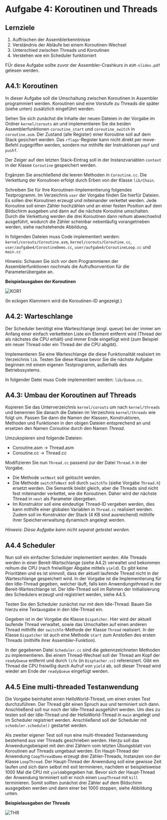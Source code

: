 # Aufgabe 4: Koroutinen und Threads

## Lernziele
1. Auffrischen der Assemblerkenntnisse
2. Verständnis der Abläufe bei einem Koroutinen-Wechsel
3. Unterschied zwischen Threads und Koroutinen
3. Verstehen wie ein Scheduler funktioniert

FÜr diese Aufgabe sollte zuvor der Assembler-Crashkurs in `ASM-slides.pdf` gelesen werden. 

## A4.1: Koroutinen
In dieser Aufgabe soll die Umschaltung zwischen Koroutinen in Assembler programmiert werden. Koroutinen sind eine Vorstufe zu Threads die später (siehe unten) zusätzlich eingeführt werden. 

Sehen Sie sich zunächst die Inhalte der neuen Dateien in der Vorgabe im Ordner `kernel/corouts` an und implementieren Sie die beiden Assemblerfunktionen `coroutine_start` und `coroutine_switch` in `coroutine.asm`. Der Zustand (alle Register) einer Koroutine soll auf dem Stack gesichert werden. Das `rflags`-Register kann nicht direkt per move-Befehl zugegriffen werden, sondern nur mithilfe der Instruktionen `popf` und `pushf`. 

Der Zeiger auf den letzten Stack-Eintrag soll in der Instanzvariablen `context` in der Klasse `Coroutine` gespeichert werden.

Ergänzen Sie anschließend die leeren Methoden in `Coroutine.cc`. Die Verkettung der Koroutinen erfolgt durch Erben von der Klasse `lib/Chain`.

Schreiben Sie für Ihre Koroutinen-Implementierung folgendes Testprogramm. Im Verzeichnis
`user` der Vorgabe finden Sie hierfür Dateien. Es sollen drei Koroutinen erzeugt und miteinander
verkettet werden. Jede Koroutine soll einen Zähler hochzählen und an einer festen Position auf dem Bildschirm ausgeben und dann auf die nächste Koroutine umschalten. Durch die Verkettung werden die drei Koroutinen dann reihum abwechselnd ausgeführt, wodurch die Zähler scheinbar nebenläufig vorangetrieben werden, siehe nachstehende Abbildung.

In folgenden Dateien muss Code implementiert werden: `kernel/corouts/Coroutine.asm`, `kernel/corouts/Coroutine.cc`, `user/aufgabe4/CoroutineDemo.cc`, `user/aufgabe4/CoroutineLoop.cc` und `main.cc`

Hinweis: Schauen Sie sich vor dem Programmieren der Assemblerfunktionen nochmals die Aufrufkonvention für die Parameterübergabe an.


**Beispielausgaben der Koroutinen**

![KOR1](https://github.com/hhu-bsinfo/hhuTOSc/blob/aufgabe-4/img/corouts.jpg)

(In eckigen Klammern wird die Koroutinen-ID angezeigt.)


## A4.2: Warteschlange
Der Scheduler benötigt eine Warteschlange (engl. queue) bei der immer am Anfang einer einfach verketteten Liste ein Element entfernt wird (Thread der als nächstes die CPU erhält) und immer Ende eingefügt wird (zum Beispiel ein neuer Thread oder ein Thread der die CPU abgibt).

Implementieren Sie eine Warteschlange die diese Funktionalität realisiert im Verzeichnis `lib`. Testen Sie diese Klasse bevor Sie die nächste Aufgabe beginnen mit einem eigenen Testprogramm, außerhalb des Betriebssystems.

In folgender Datei muss Code implementiert werden: `lib/Queue.cc`.


## A4.3: Umbau der Koroutinen auf Threads
Kopieren Sie das Unterverzeichnis `kernel/corouts` um nach `kernel/threads` und benennen Sie danach die Dateien im Verzeichnis `kernel/threads` wie folgt um. Passen Sie dann die Namen der Klassen, Konstruktoren, Methoden und Funktionen in den obigen Dateien entsprechend an und ersetzen den Namen *Coroutine* durch den Namen *Thread*.

Umzukopieren sind folgende Dateien:
- Coroutine.asm -> Thread.asm 
- Coroutine.cc  -> Thread.cc

Modifizieren Sie nun `Thread.cc` passend zur der Datei `Thread.h` in der Vorgabe. 
- Die Methode `setNext` soll gelöscht werden.
- Die Methode `switchToNext` soll durch `switchTo` (siehe Vorgabe `Thread.h`) ersetzt werden. Die Semantik bleibt gleich, aber die Threads sind nicht fest miteinander verkettet, wie die Koroutinen. Daher wird der nächste Thread in `next` als Parameter übergeben.
- Im Konstruktor soll eine eindeutige Thread-ID vergeben werden, dies kann mithilfe einer globalen Variablen in `Thread.cc` realisiert werden. Zudem soll im Konstruktor der Stack (4 KB sind ausreichend) mithilfe ihrer Speicherverwaltung dynamisch angelegt werden.

*Hinweis: Diese Aufgabe kann nicht separat getestet werden.*


## A4.4 Scheduler
Nun soll ein einfacher Scheduler implementiert werden. Alle Threads werden in einer Bereit-Wartschlange (siehe A4.2) verwaltet und bekommen reihum die CPU (nach freiwilliger Abgabe mittels `yield`). Es gibt keine Prioritäten und es ist sinnvoll, dass der aktuell laufende Thread nicht in der Warteschlange gespeichert wird. In der Vorgabe ist die Implementierung für den Idle-Thread gegeben, welcher läuft, falls kein Anwendungsthread in der Bereit-Warteschlange ist. Der Idle-Thread soll im Rahmen der Initialisierung des Schedulers erzeugt und registriert werden, siehe A4.5. 

Testen Sie den Scheduler zunächst nur mit dem Idle-Thread. Bauen Sie hierzu eine Textausgabe in den Idle-Thread ein.

Gegeben ist in der Vorgabe die Klasse `Dispatcher`. Hier wird der aktuell laufende Thread verwaltet, sowie das Umschalten auf einen anderen Thread mithilfe der `switchTo`-Methode der Klasse `Thread` realisiert. In der Klasse `Dispatcher` ist auch eine Methode `start` zum Anstoßen des ersten Threads (mithilfe ihrer Assembler-Funktion).

In der gegebenen Datei `Scheduler.cc` sind die gekennzeichneten Methoden zu implementieren. Bei
einem Thread-Wechsel soll der Thread am Kopf der `readyQueue` entfernt und durch `life` (in
`Disptacher.cc`) referenziert. Gibt ein Thread die CPU freiwillig durch Aufruf von `yield` ab, soll dieser Thread wird wieder am Ende der `readyQueue` eingefügt werden.


## A4.5 Eine multi-threaded Testanwendung
Die Vorgabe beinhaltet einen HelloWorld-Thread, um einen ersten Test durchzuführen. Der Thread gibt einen Spruch aus und terminiert sich dann. Anschließend soll nur noch der Idle-Thread ausgeführt werden. Um dies zu testen soll der Idle-Thread und der HelloWorld-Thread in `main` angelegt und im Scheduler registriert werden. Anschließend soll der Scheduler mit `scheduler.schedule()` gestartet werden.

Als zweiter eigener Test soll nun eine multi-threaded Testanwendung bestehend aus vier Threads geschrieben werden. Hierzu soll das Anwendungsbeispiel mit den drei Zählern vom letzten Übungsblatt von Koroutinen auf Threads umgebaut werden. Ein Haupt-Thread der Anwendung `CoopThreadDemo` erzeugt drei Zähler-Threads, Instanzen von der Klasse `LoopThread`. Der Haupt-Thread der Anwendung soll eine gewisse Zeit laufen und sich dann selbst mit exit terminieren, nachdem er beispielsweise 1000 Mal die CPU mit `yield`abgegeben hat. Bevor sich der Haupt-Thread der Anwendung terminiert soll er noch einen `LoopThread` mit `kill` terminieren. Somit sollten zunächst drei Zähler auf dem Bildschirm ausgegeben werden und dann einer bei 1000 stoppen, siehe Abbildung unten.

**Beispielausgaben der Threads**

![THR](https://github.com/hhu-bsinfo/hhuTOSc/blob/aufgabe-4/img/threads.jpg)
